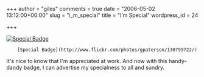 +++
author = "giles"
comments = true
date = "2006-05-02 13:12:00+00:00"
slug = "i_m_special"
title = "I’m Special"
wordpress_id = 24

+++

[![Special Badge](http://static.flickr.com/1/130799722_d97385684b_t.jpg)](http://www.flickr.com/photos/gpaterson/130799722/)  

	
		[Special Badge](http://www.flickr.com/photos/gpaterson/130799722/)
	



It's nice to know that I'm appreciated at work. And now with this handy-dandy badge, I can advertise my specialness to all and sundry.
  

